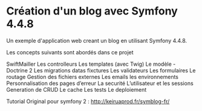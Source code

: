 Création d'un blog avec Symfony 4.4.8
======================================
Un exemple d'application web creant un blog en utilisant Symfony 4.4.8.

Les concepts suivants sont abordés dans ce projet

SwiftMailler 
Les controlleurs
Les templates (avec Twig)
Le modèle - Doctrine 2
Les migrations
datas fixctures
Les validateurs
Les formulaires
Le routage
Gestion des fichiers externes
Les emails
les environnements
Personnalisation des pages d’erreur
La securité
L’utilisateur et les sessions
Generation de CRUD
Le cache
Les tests
Le deploiement

Tutorial Original pour symfony 2 :  http://keiruaprod.fr/symblog-fr/

